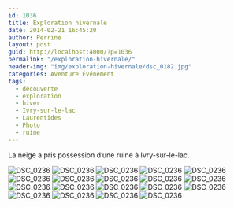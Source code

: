 ```yaml
---
id: 1036
title: Exploration hivernale
date: 2014-02-21 16:45:20
author: Perrine
layout: post
guid: http://localhost:4000/?p=1036
permalink: "/exploration-hivernale/"
header-img: "img/exploration-hivernale/dsc_0182.jpg"
categories: Aventure Événement
tags:
  - découverte
  - exploration
  - hiver
  - Ivry-sur-le-lac
  - Laurentides
  - Photo
  - ruine
---
```

La neige a pris possession d&rsquo;une ruine à Ivry-sur-le-lac.

<img src="/img/exploration-hivernale/dsc_0236.jpg" alt="DSC_0236" />
<img src="/img/exploration-hivernale/dsc_0261.jpg" alt="DSC_0236" />
<img src="/img/exploration-hivernale/dsc_0150.jpg" alt="DSC_0236" />
<img src="/img/exploration-hivernale/dsc_0153.jpg" alt="DSC_0236" />
<img src="/img/exploration-hivernale/dsc_0182.jpg" alt="DSC_0236" />
<img src="/img/exploration-hivernale/dsc_0171.jpg" alt="DSC_0236" />
<img src="/img/exploration-hivernale/dsc_0173.jpg" alt="DSC_0236" />
<img src="/img/exploration-hivernale/dsc_0240.jpg" alt="DSC_0236" />
<img src="/img/exploration-hivernale/dsc_0163.jpg" alt="DSC_0236" />
<img src="/img/exploration-hivernale/dsc_0137.jpg" alt="DSC_0236" />
<img src="/img/exploration-hivernale/dsc_0189.jpg" alt="DSC_0236" />
<img src="/img/exploration-hivernale/dsc_0164.jpg" alt="DSC_0236" />
<img src="/img/exploration-hivernale/dsc_0239.jpg" alt="DSC_0236" />
<img src="/img/exploration-hivernale/dsc_0234.jpg" alt="DSC_0236" />
<img src="/img/exploration-hivernale/dsc_0208.jpg" alt="DSC_0236" />
<img src="/img/exploration-hivernale/dsc_0147.jpg" alt="DSC_0236" />
<img src="/img/exploration-hivernale/dsc_0131.jpg" alt="DSC_0236" />
<img src="/img/exploration-hivernale/dsc_0253.jpg" alt="DSC_0236" />
<img src="/img/exploration-hivernale/dsc_0110.jpg" alt="DSC_0236" />

